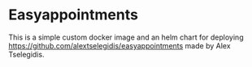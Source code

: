 # Easyappointments
This is a simple custom docker image and an helm chart for deploying https://github.com/alextselegidis/easyappointments made by Alex Tselegidis.
